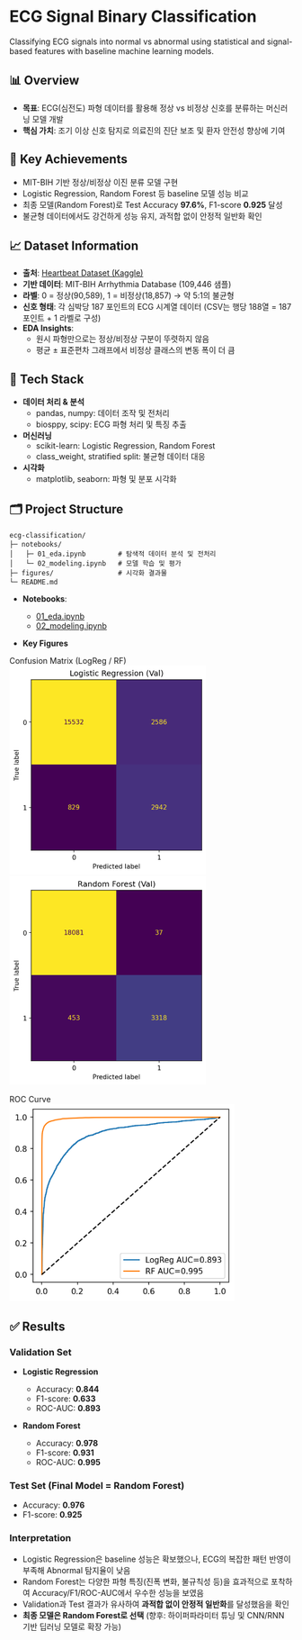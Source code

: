 # ECG Signal Binary Classification
Classifying ECG signals into normal vs abnormal using statistical and signal-based features with baseline machine learning models.


## 📊 Overview
- **목표**: ECG(심전도) 파형 데이터를 활용해 정상 vs 비정상 신호를 분류하는 머신러닝 모델 개발
- **핵심 가치**: 조기 이상 신호 탐지로 의료진의 진단 보조 및 환자 안전성 향상에 기여


## 🎯 Key Achievements
- MIT-BIH 기반 정상/비정상 이진 분류 모델 구현  
- Logistic Regression, Random Forest 등 baseline 모델 성능 비교  
- 최종 모델(Random Forest)로 Test Accuracy **97.6%**, F1-score **0.925** 달성  
- 불균형 데이터에서도 강건하게 성능 유지, 과적합 없이 안정적 일반화 확인


## 📈 Dataset Information
- **출처**: [Heartbeat Dataset (Kaggle)](https://www.kaggle.com/datasets/shayanfazeli/heartbeat)  
- **기반 데이터**: MIT-BIH Arrhythmia Database (109,446 샘플)  
- **라벨**: 0 = 정상(90,589), 1 = 비정상(18,857) → 약 5:1의 불균형  
- **신호 형태**: 각 심박당 187 포인트의 ECG 시계열 데이터 (CSV는 행당 188열 = 187 포인트 + 1 라벨로 구성)
- **EDA Insights**:  
  - 원시 파형만으로는 정상/비정상 구분이 뚜렷하지 않음  
  - 평균 ± 표준편차 그래프에서 비정상 클래스의 변동 폭이 더 큼


## 🔧 Tech Stack
- **데이터 처리 & 분석**  
  - pandas, numpy: 데이터 조작 및 전처리  
  - biosppy, scipy: ECG 파형 처리 및 특징 추출  
- **머신러닝**  
  - scikit-learn: Logistic Regression, Random Forest  
  - class_weight, stratified split: 불균형 데이터 대응  
- **시각화**  
  - matplotlib, seaborn: 파형 및 분포 시각화  


## 🗂 Project Structure
```
ecg-classification/
├─ notebooks/
│   ├─ 01_eda.ipynb        # 탐색적 데이터 분석 및 전처리
│   └─ 02_modeling.ipynb   # 모델 학습 및 평가
├─ figures/                # 시각화 결과물
└─ README.md
```
- **Notebooks**:  
  - [01_eda.ipynb](notebooks/01_eda.ipynb)  
  - [02_modeling.ipynb](notebooks/02_modeling.ipynb)

- **Key Figures**

Confusion Matrix (LogReg / RF)  
<img src="figures/confmat_logreg.png" width="350"/> <img src="figures/confmat_rf.png" width="350"/>  

ROC Curve  
<img src="figures/roc_logreg_rf.png" width="400"/>  


## ✅ Results
### Validation Set
- **Logistic Regression**  
  - Accuracy: **0.844**  
  - F1-score: **0.633**  
  - ROC-AUC: **0.893**  

- **Random Forest**  
  - Accuracy: **0.978**  
  - F1-score: **0.931**  
  - ROC-AUC: **0.995**  

### Test Set (Final Model = Random Forest)
- Accuracy: **0.976**  
- F1-score: **0.925**  

### Interpretation
- Logistic Regression은 baseline 성능은 확보했으나, ECG의 복잡한 패턴 반영이 부족해 Abnormal 탐지율이 낮음
- Random Forest는 다양한 파형 특징(진폭 변화, 불규칙성 등)을 효과적으로 포착하여 Accuracy/F1/ROC-AUC에서 우수한 성능을 보였음
- Validation과 Test 결과가 유사하여 **과적합 없이 안정적 일반화**를 달성했음을 확인
- **최종 모델은 Random Forest로 선택** (향후: 하이퍼파라미터 튜닝 및 CNN/RNN 기반 딥러닝 모델로 확장 가능)
